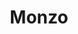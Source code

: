 ---
facebook: https://facebook.com/monzobank
linkedin: https://linkedin.com/company/monzo-bank
logohandle: monzo
sort: monzo
title: Monzo
twitter: https://x.com/monzo
website: https://monzo.com/
wikipedia: https://en.wikipedia.org/wiki/Monzo_(bank)
---